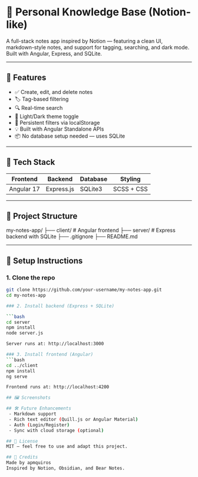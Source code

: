 # 🧠 Personal Knowledge Base (Notion-like)

A full-stack notes app inspired by Notion — featuring a clean UI, markdown-style notes, and support for tagging, searching, and dark mode. Built with Angular, Express, and SQLite.

---

## 🚀 Features

- ✅ Create, edit, and delete notes
- 🏷️ Tag-based filtering
- 🔍 Real-time search
- 🌙 Light/Dark theme toggle
- 💾 Persistent filters via localStorage
- 💡 Built with Angular Standalone APIs
- 📦 No database setup needed — uses SQLite

---

## 🧱 Tech Stack

| Frontend   | Backend       | Database | Styling    |
|------------|---------------|----------|------------|
| Angular 17 | Express.js    | SQLite3  | SCSS + CSS |

---

## 📁 Project Structure

my-notes-app/
├── client/ # Angular frontend
├── server/ # Express backend with SQLite
├── .gitignore
├── README.md

---

## 🔧 Setup Instructions

### 1. Clone the repo

```bash
git clone https://github.com/your-username/my-notes-app.git
cd my-notes-app

### 2. Install backend (Express + SQLite)

```bash
cd server
npm install
node server.js

Server runs at: http://localhost:3000

### 3. Install frontend (Angular)
```bash
cd ../client
npm install
ng serve

Frontend runs at: http://localhost:4200

## 🖼️ Screenshots

## 🛠️ Future Enhancements
 - Markdown support
 - Rich text editor (Quill.js or Angular Material)
 - Auth (Login/Register)
 - Sync with cloud storage (optional)

## 📄 License
MIT — feel free to use and adapt this project.

## 🙌 Credits
Made by apmquiros
Inspired by Notion, Obsidian, and Bear Notes.
